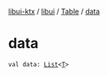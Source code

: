[libui-ktx](../../index.md) / [libui](../index.md) / [Table](index.md) / [data](./data.md)

# data

`val data: `[`List`](https://kotlinlang.org/api/latest/jvm/stdlib/kotlin.collections/-list/index.html)`<`[`T`](-table-column/index.md#T)`>`